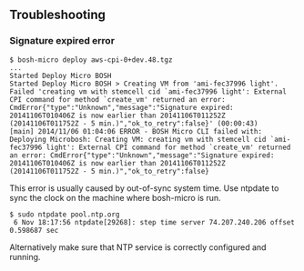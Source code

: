 ## Troubleshooting

### Signature expired error

```
$ bosh-micro deploy aws-cpi-0+dev.48.tgz
...
Started Deploy Micro BOSH
Started Deploy Micro BOSH > Creating VM from 'ami-fec37996 light'. Failed 'creating vm with stemcell cid `ami-fec37996 light': External CPI command for method `create_vm' returned an error: CmdError{"type":"Unknown","message":"Signature expired: 20141106T010406Z is now earlier than 20141106T011252Z (20141106T011752Z - 5 min.)","ok_to_retry":false}' (00:00:43)
[main] 2014/11/06 01:04:06 ERROR - BOSH Micro CLI failed with: Deploying Microbosh: Creating VM: creating vm with stemcell cid `ami-fec37996 light': External CPI command for method `create_vm' returned an error: CmdError{"type":"Unknown","message":"Signature expired: 20141106T010406Z is now earlier than 20141106T011252Z (20141106T011752Z - 5 min.)","ok_to_retry":false}
```

This error is usually caused by out-of-sync system time. Use ntpdate to sync the clock on the machine where bosh-micro is run.

```
$ sudo ntpdate pool.ntp.org
 6 Nov 18:17:56 ntpdate[29268]: step time server 74.207.240.206 offset 0.598687 sec
```

 Alternatively make sure that NTP service is correctly configured and running.
